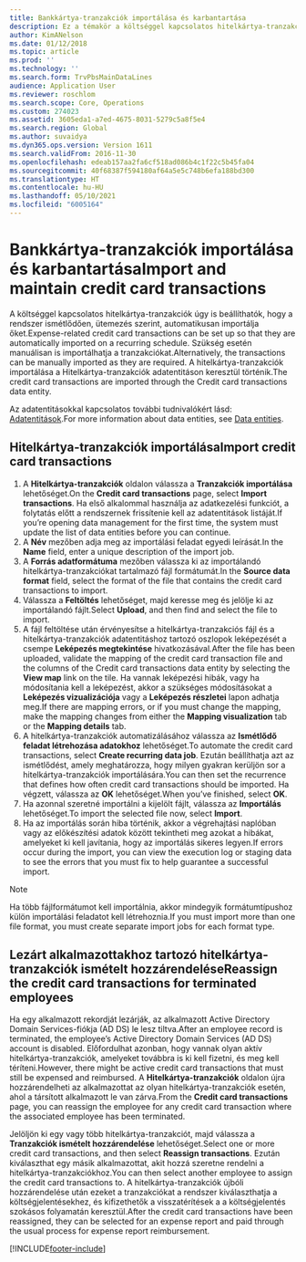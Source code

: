 ```yaml
---
title: Bankkártya-tranzakciók importálása és karbantartása
description: Ez a témakör a költséggel kapcsolatos hitelkártya-tranzakciók importálását és karbantartását ismerteti. Ezek a tranzakciók úgy állíthatók be, hogy ismétlődő ütemezésben automatikusan importálásra kerülnek, illetve szükség esetén kézzel is importálhatók.
author: KimANelson
ms.date: 01/12/2018
ms.topic: article
ms.prod: ''
ms.technology: ''
ms.search.form: TrvPbsMainDataLines
audience: Application User
ms.reviewer: roschlom
ms.search.scope: Core, Operations
ms.custom: 274023
ms.assetid: 3605eda1-a7ed-4675-8031-5279c5a8f5e4
ms.search.region: Global
ms.author: suvaidya
ms.dyn365.ops.version: Version 1611
ms.search.validFrom: 2016-11-30
ms.openlocfilehash: edeab157aa2fa6cf518ad086b4c1f22c5b45fa04
ms.sourcegitcommit: 40f68387f594180af64a5e5c748b6efa188bd300
ms.translationtype: HT
ms.contentlocale: hu-HU
ms.lasthandoff: 05/10/2021
ms.locfileid: "6005164"
---
```

# <a name="import-and-maintain-credit-card-transactions"></a><span data-ttu-id="1a791-104">Bankkártya-tranzakciók importálása és karbantartása</span><span class="sxs-lookup"><span data-stu-id="1a791-104">Import and maintain credit card transactions</span></span>

<span data-ttu-id="1a791-105">A költséggel kapcsolatos hitelkártya-tranzakciók úgy is beállíthatók, hogy a rendszer ismétlődően, ütemezés szerint, automatikusan importálja őket.</span><span class="sxs-lookup"><span data-stu-id="1a791-105">Expense-related credit card transactions can be set up so that they are automatically imported on a recurring schedule.</span></span> <span data-ttu-id="1a791-106">Szükség esetén manuálisan is importálhatja a tranzakciókat.</span><span class="sxs-lookup"><span data-stu-id="1a791-106">Alternatively, the transactions can be manually imported as they are required.</span></span> <span data-ttu-id="1a791-107">A hitelkártya-tranzakciók importálása a Hitelkártya-tranzakciók adatentitáson keresztül történik.</span><span class="sxs-lookup"><span data-stu-id="1a791-107">The credit card transactions are imported through the Credit card transactions data entity.</span></span>

<span data-ttu-id="1a791-108">Az adatentitásokkal kapcsolatos további tudnivalókért lásd: [Adatentitások](/dynamics365/fin-ops-core/dev-itpro/data-entities/data-entities).</span><span class="sxs-lookup"><span data-stu-id="1a791-108">For more information about data entities, see [Data entities](/dynamics365/fin-ops-core/dev-itpro/data-entities/data-entities).</span></span>

## <a name="import-credit-card-transactions"></a><span data-ttu-id="1a791-109">Hitelkártya-tranzakciók importálása</span><span class="sxs-lookup"><span data-stu-id="1a791-109">Import credit card transactions</span></span>

1. <span data-ttu-id="1a791-110">A **Hitelkártya-tranzakciók** oldalon válassza a **Tranzakciók importálása** lehetőséget.</span><span class="sxs-lookup"><span data-stu-id="1a791-110">On the **Credit card transactions** page, select **Import transactions**.</span></span> <span data-ttu-id="1a791-111">Ha első alkalommal használja az adatkezelési funkciót, a folytatás előtt a rendszernek frissítenie kell az adatentitások listáját.</span><span class="sxs-lookup"><span data-stu-id="1a791-111">If you’re opening data management for the first time, the system must update the list of data entities before you can continue.</span></span>
2. <span data-ttu-id="1a791-112">A **Név** mezőben adja meg az importálási feladat egyedi leírását.</span><span class="sxs-lookup"><span data-stu-id="1a791-112">In the **Name** field, enter a unique description of the import job.</span></span>
3. <span data-ttu-id="1a791-113">A **Forrás adatformátuma** mezőben válassza ki az importálandó hitelkártya-tranzakciókat tartalmazó fájl formátumát.</span><span class="sxs-lookup"><span data-stu-id="1a791-113">In the **Source data format** field, select the format of the file that contains the credit card transactions to import.</span></span>
4. <span data-ttu-id="1a791-114">Válassza a **Feltöltés** lehetőséget, majd keresse meg és jelölje ki az importálandó fájlt.</span><span class="sxs-lookup"><span data-stu-id="1a791-114">Select **Upload**, and then find and select the file to import.</span></span>
5. <span data-ttu-id="1a791-115">A fájl feltöltése után érvényesítse a hitelkártya-tranzakciós fájl és a hitelkártya-tranzakciók adatentitáshoz tartozó oszlopok leképezését a csempe **Leképezés megtekintése** hivatkozásával.</span><span class="sxs-lookup"><span data-stu-id="1a791-115">After the file has been uploaded, validate the mapping of the credit card transaction file and the columns of the Credit card transactions data entity by selecting the **View map** link on the tile.</span></span> <span data-ttu-id="1a791-116">Ha vannak leképezési hibák, vagy ha módosítania kell a leképezést, akkor a szükséges módosításokat a **Leképezés vizualizációja** vagy a **Leképezés részletei** lapon adhatja meg.</span><span class="sxs-lookup"><span data-stu-id="1a791-116">If there are mapping errors, or if you must change the mapping, make the mapping changes from either the **Mapping visualization** tab or the **Mapping details** tab.</span></span>
6. <span data-ttu-id="1a791-117">A hitelkártya-tranzakciók automatizálásához válassza az **Ismétlődő feladat létrehozása adatokhoz** lehetőséget.</span><span class="sxs-lookup"><span data-stu-id="1a791-117">To automate the credit card transactions, select **Create recurring data job**.</span></span> <span data-ttu-id="1a791-118">Ezután beállíthatja azt az ismétlődést, amely meghatározza, hogy milyen gyakran kerüljön sor a hitelkártya-tranzakciók importálására.</span><span class="sxs-lookup"><span data-stu-id="1a791-118">You can then set the recurrence that defines how often credit card transactions should be imported.</span></span> <span data-ttu-id="1a791-119">Ha végzett, válassza az **OK** lehetőséget.</span><span class="sxs-lookup"><span data-stu-id="1a791-119">When you’ve finished, select **OK**.</span></span>
7. <span data-ttu-id="1a791-120">Ha azonnal szeretné importálni a kijelölt fájlt, válassza az **Importálás** lehetőséget.</span><span class="sxs-lookup"><span data-stu-id="1a791-120">To import the selected file now, select **Import**.</span></span>
8. <span data-ttu-id="1a791-121">Ha az importálás során hiba történik, akkor a végrehajtási naplóban vagy az előkészítési adatok között tekintheti meg azokat a hibákat, amelyeket ki kell javítania, hogy az importálás sikeres legyen.</span><span class="sxs-lookup"><span data-stu-id="1a791-121">If errors occur during the import, you can view the execution log or staging data to see the errors that you must fix to help guarantee a successful import.</span></span>

> [!NOTE]
> <span data-ttu-id="1a791-122">Ha több fájlformátumot kell importálnia, akkor mindegyik formátumtípushoz külön importálási feladatot kell létrehoznia.</span><span class="sxs-lookup"><span data-stu-id="1a791-122">If you must import more than one file format, you must create separate import jobs for each format type.</span></span>

## <a name="reassign-the-credit-card-transactions-for-terminated-employees"></a><span data-ttu-id="1a791-123">Lezárt alkalmazottakhoz tartozó hitelkártya-tranzakciók ismételt hozzárendelése</span><span class="sxs-lookup"><span data-stu-id="1a791-123">Reassign the credit card transactions for terminated employees</span></span>

<span data-ttu-id="1a791-124">Ha egy alkalmazott rekordját lezárják, az alkalmazott Active Directory Domain Services-fiókja (AD DS) le lesz tiltva.</span><span class="sxs-lookup"><span data-stu-id="1a791-124">After an employee record is terminated, the employee’s Active Directory Domain Services (AD DS) account is disabled.</span></span> <span data-ttu-id="1a791-125">Előfordulhat azonban, hogy vannak olyan aktív hitelkártya-tranzakciók, amelyeket továbbra is ki kell fizetni, és meg kell téríteni.</span><span class="sxs-lookup"><span data-stu-id="1a791-125">However, there might be active credit card transactions that must still be expensed and reimbursed.</span></span> <span data-ttu-id="1a791-126">A **Hitelkártya-tranzakciók** oldalon újra hozzárendelheti az alkalmazottat az olyan hitelkártya-tranzakciók esetén, ahol a társított alkalmazott le van zárva.</span><span class="sxs-lookup"><span data-stu-id="1a791-126">From the **Credit card transactions** page, you can reassign the employee for any credit card transaction where the associated employee has been terminated.</span></span>

<span data-ttu-id="1a791-127">Jelöljön ki egy vagy több hitelkártya-tranzakciót, majd válassza a **Tranzakciók ismételt hozzárendelése** lehetőséget.</span><span class="sxs-lookup"><span data-stu-id="1a791-127">Select one or more credit card transactions, and then select **Reassign transactions**.</span></span> <span data-ttu-id="1a791-128">Ezután kiválaszthat egy másik alkalmazottat, akit hozzá szeretne rendelni a hitelkártya-tranzakciókhoz.</span><span class="sxs-lookup"><span data-stu-id="1a791-128">You can then select another employee to assign the credit card transactions to.</span></span> <span data-ttu-id="1a791-129">A hitelkártya-tranzakciók újbóli hozzárendelése után ezeket a tranzakciókat a rendszer kiválaszthatja a költségjelentésekhez, és kifizethetők a visszatérítések a a költségjelentés szokásos folyamatán keresztül.</span><span class="sxs-lookup"><span data-stu-id="1a791-129">After the credit card transactions have been reassigned, they can be selected for an expense report and paid through the usual process for expense report reimbursement.</span></span>


[!INCLUDE[footer-include](../includes/footer-banner.md)]